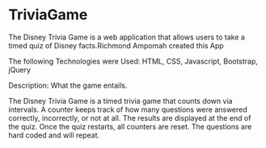 # TriviaGame
The Disney Trivia Game is a web application that allows users to take a timed quiz of Disney facts.Richmond Ampomah created this App  

The following Technologies  were Used: HTML, CSS, Javascript, Bootstrap, jQuery

Description: What the game entails.

The Disney Trivia Game is a timed trivia game that counts down via intervals.  A counter keeps track of how many questions were answered correctly, incorrectly, or not at all.  The results are displayed at the end of the quiz.  Once the quiz restarts, all counters are reset.  The questions are hard coded and will repeat.
